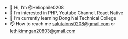 - 👋 Hi, I’m @Heliophile0208
- 👀 I’m interested in PHP, Youtube Channel, React Native
- 🌱 I’m currently learning Dong Nai Technical College
- 📫 How to reach me salutaions0208@gmail.com or lethikimngan20803@gmail.com
